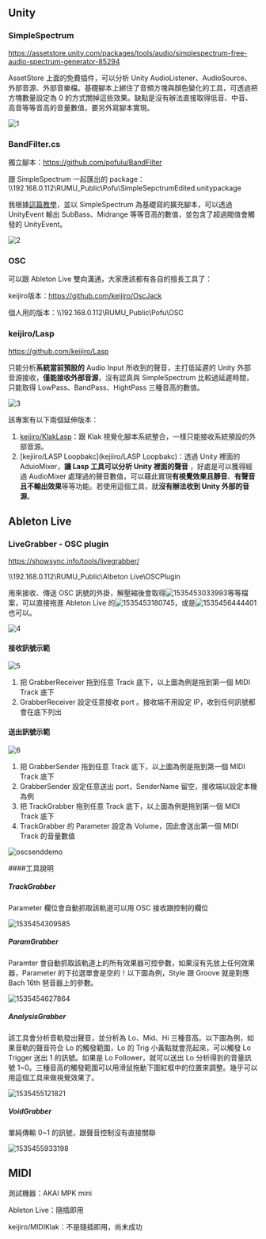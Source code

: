 ## Unity

### SimpleSpectrum

https://assetstore.unity.com/packages/tools/audio/simplespectrum-free-audio-spectrum-generator-85294

AssetStore 上面的免費插件，可以分析 Unity AudioListener、AudioSource、外部音源、外部音樂檔。基礎腳本上綁住了音頻方塊與顏色變化的工具，可透過把方塊數量設定為 0 的方式關掉這些效果。缺點是沒有辦法直接取得低音、中音、高音等等音高的音量數值，要另外寫腳本實現。

![1](doc.assets/1535451919213.png)



### BandFilter.cs

獨立腳本：https://github.com/pofulu/BandFilter

跟 SimpleSpectrum 一起匯出的 package：\\\192.168.0.112\RUMU_Public\Pofu\SimpleSepctrumEdited.unitypackage

我根據[這篇教學](https://www.youtube.com/watch?v=mHk3ZiKNH48&t=321s)，並以 SimpleSpectrum 為基礎寫的擴充腳本，可以透過 UnityEvent 輸出 SubBass、Midrange 等等音高的數值，並包含了超過閥值會觸發的 UnityEvent。

![2](doc.assets/1535451568227.png)



### OSC

可以跟 Ableton Live 雙向溝通，大家應該都有各自的擅長工具了：

keijiro版本：https://github.com/keijiro/OscJack

個人用的版本：\\\192.168.0.112\RUMU_Public\Pofu\OSC



### keijiro/Lasp

https://github.com/keijiro/Lasp

只能分析**系統當前預設的** Audio Input 所收到的聲音，主打低延遲的 Unity 外部音源接收，**僅能接收外部音源**，沒有認真與 SimpleSpectrum 比較過延遲時間，只能取得 LowPass、BandPass、HightPass 三種音高的數值。

![3](doc.assets/1535450679862.png)

該專案有以下兩個延伸版本：

1. [keijiro/KlakLasp](keijiro/KlakLasp)：跟 Klak 視覺化腳本系統整合，一樣只能接收系統預設的外部音源。
2. [kejiiro/LASP Loopbakc](kejiiro/LASP Loopbakc)：透過 Unity 裡面的 AduioMixer，**讓 Lasp 工具可以分析 Unity 裡面的聲音** ，好處是可以獲得經過 AudioMixer 處理過的聲音數值，可以藉此實現**有視覺效果且靜音**、**有聲音且不輸出效果**等等功能。若使用這個工具，就**沒有辦法收到 Unity 外部的音源**。



## Ableton Live

### LiveGrabber - OSC plugin

https://showsync.info/tools/livegrabber/

\\\192.168.0.112\RUMU_Public\Albeton Live\OSCPlugin

用來接收、傳送 OSC 訊號的外掛，解壓縮後會取得![1535453033993](doc.assets/1535453033993.png)等等檔案，可以直接拖進 Ableton Live 的![1535453180745](doc.assets/1535453180745.png)，或是![1535456444401](doc.assets/1535456444401.png)也可以。

![4](doc.assets/1535453162490.png)



#### 接收訊號示範

![5](doc.assets/1535453493931.png)

1. 把 GrabberReceiver 拖到任意 Track 底下，以上圖為例是拖到第一個 MIDI Track 底下
2. GrabberReceiver 設定任意接收 port 。接收端不用設定 IP，收到任何訊號都會在底下列出



#### 送出訊號示範

![6](doc.assets/1535453902681.png)

1. 把 GrabberSender 拖到任意 Track 底下，以上圖為例是拖到第一個 MIDI Track 底下
2. GrabberSender  設定任意送出 port，SenderName 留空，接收端以設定本機為例
3. 把 TrackGrabber 拖到任意 Track 底下，以上圖為例是拖到第一個 MIDI Track 底下
4. TrackGrabber 的 Parameter 設定為 Volume，因此會送出第一個 MIDI Track 的音量數值

![oscsenddemo](doc.assets/oscsenddemo.gif)



####工具說明

##### TrackGrabber

Parameter 欄位會自動抓取該軌道可以用 OSC 接收跟控制的欄位

![1535454309585](doc.assets/1535454309585.png)



##### ParamGrabber

Paramter 會自動抓取該軌道上的所有效果器可控參數，如果沒有先放上任何效果器，Parameter 的下拉選單會是空的！以下圖為例，Style 跟 Groove 就是對應 Bach 16th 琶音器上的參數。

![1535454627864](doc.assets/1535454627864.png)



##### AnalysisGrabber

該工具會分析音軌發出聲音，並分析為 Lo、Mid、Hi 三種音高。以下圖為例，如果音軌的聲音符合 Lo 的觸發範圍，Lo 的 Trig 小黃點就會亮起來，可以觸發 Lo Trigger 送出 1 的訊號。如果是 Lo Follower，就可以送出 Lo 分析得到的音量訊號 1~0。三種音高的觸發範圍可以用滑鼠拖動下圖紅框中的位置來調整。幾乎可以用這個工具來做視覺效果了。

![1535455121821](doc.assets/1535455121821.png)



##### VoidGrabber

單純傳輸 0~1 的訊號，跟聲音控制沒有直接關聯

![1535455933198](doc.assets/1535455933198.png)



## MIDI

測試機器：AKAI MPK mini

Ableton Live：隨插即用

keijiro/MIDIKlak：不是隨插即用，尚未成功